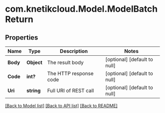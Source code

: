 # com.knetikcloud.Model.ModelBatchReturn
## Properties

Name | Type | Description | Notes
------------ | ------------- | ------------- | -------------
**Body** | **Object** | The result body | [optional] [default to null]
**Code** | **int?** | The HTTP response code | [optional] [default to null]
**Uri** | **string** | Full URI of REST call | [optional] [default to null]

[[Back to Model list]](../README.md#documentation-for-models) [[Back to API list]](../README.md#documentation-for-api-endpoints) [[Back to README]](../README.md)

